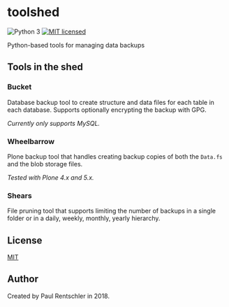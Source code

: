 # toolshed

![Python 3][python-badge]
[![MIT licensed][mit-badge]][mit-link]

Python-based tools for managing data backups


## Tools in the shed

### Bucket

Database backup tool to create structure and data files for each table in each database. Supports optionally encrypting the backup with GPG.

*Currently only supports MySQL.*


### Wheelbarrow

Plone backup tool that handles creating backup copies of both the `Data.fs` and the blob storage files.

*Tested with Plone 4.x and 5.x.*


### Shears

File pruning tool that supports limiting the number of backups in a single folder or in a daily, weekly, monthly, yearly hierarchy.



## License

[MIT][mit-link]


## Author

Created by Paul Rentschler in 2018.


[mit-badge]: https://img.shields.io/badge/license-MIT-blue.svg
[mit-link]: https://github.com/paulrentschler/toolshed/blob/master/LICENSE
[python-badge]: https://img.shields.io/badge/python-3.x-blue

